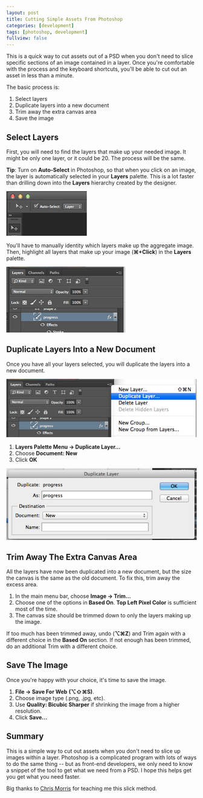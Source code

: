 ```yaml
---
layout: post
title: Cutting Simple Assets From Photoshop
categories: [development]
tags: [photoshop, development]
fullview: false
---
```


This is a quick way to cut assets out of a PSD when you don't need to slice specific sections of an image contained in a layer. Once you're comfortable with the process and the keyboard shortcuts, you'll be able to cut out an asset in less than a minute.


The basic process is:

1. Select layers
2. Duplicate layers into a new document
3. Trim away the extra canvas area
4. Save the image


Select Layers
----------------

First, you will need to find the layers that make up your needed image. It might be only one layer, or it could be 20. The process will be the same.

**Tip**: Turn on **Auto-Select** in Photoshop, so that when you click on an image, the layer is automatically selected in your **Layers** palette. This is a lot faster than drilling down into the **Layers** hierarchy created by the designer.

![Auto Select](/assets/img/cutting-assets/auto-select.png)

You'll have to manually identity which layers make up the aggregate image. Then, highlight all layers that make up your image (**&#8984;+Click**) in the **Layers** palette.

![Highlight layers](/assets/img/cutting-assets/highlight-layers.png)

Duplicate Layers Into a New Document
--------

Once you have all your layers selected, you will duplicate the layers into a new document.

![Layers Menu](/assets/img/cutting-assets/layers-menu.png)

1. **Layers Palette Menu -> Duplicate Layer…**
2. Choose **Document: New**
3. Click **OK**

![Duplicate Layers](/assets/img/cutting-assets/duplicate.png)

Trim Away The Extra Canvas Area
-------
All the layers have now been duplicated into a new document, but the size the canvas is the same as the old document. To fix this, trim away the excess area.

1. In the main menu bar, choose **Image -> Trim…**
2. Choose one of the options in **Based On**.  **Top Left Pixel Color** is sufficient most of the time.
3. The canvas size should be trimmed down to only the layers making up the image.

If too much has been trimmed away, undo (**&#8997;&#8984;Z**) and Trim again with a different choice in the **Based On** section. If not enough has been trimmed, do an additional Trim with a different choice.


Save The Image
---------------

Once you're happy with your choice, it's time to save the image.

1. **File -> Save For Web** **(&#8997;&#8679;&#8984;S)**.
2. Choose image type (.png, .jpg, etc).
3. Use **Quality: Bicubic Sharper** if shrinking the image from a higher resolution.
4. Click **Save…**

Summary
---------------
This is a simple way to cut out assets when you don't need to slice up images within a layer. Photoshop is a complicated program with lots of ways to do the same thing -- but as front-end developers, we only need to know a snippet of the tool to get what we need from a PSD. I hope this helps get you get what you need faster.

Big thanks to [Chris Morris](https://twitter.com/Bishop81) for teaching me this slick method.

